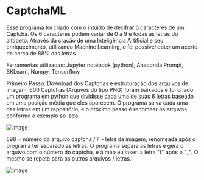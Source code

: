 # CaptchaML

Esse programa foi criado com o intuido de decifrar 6 caracteres de um Captcha. Os 6 caracteres podem variar de 0 a 9 e todas as letras do alfabeto.
Através da cração de uma Inteligência Artificial e seu enriquecimento, utilizando Machine Learning, o foi possivel obter um acerto de cerca de 88% das letras.

Ferramentas utilizadas: Jupyter notebook (python), Anaconda Prompt, SKLearn, Numpy, Tensorflow.

Primeiro Passo: Download dos Captchas e estruturação dos arquivos de imagem.
  600 Captchas (Arquvos do tipo PNG) foram baixados e foi criado um programa em python que dividisse cada uma de suas 6 letras baseado em uma posição média que eles aparecem. O programa salva cada uma das letras em um repositório, e o próximo passo é renomear os arquvos conforme o exemplo ao lado.
  
![image](https://user-images.githubusercontent.com/55901438/110069193-1224e780-7d56-11eb-91b8-327c3ef3c006.png)

598 = número do arquivo captcha / F - letra da imagem, renomeada após o programa ter separado as letras. O programa separa as letras e gera o arquivo com o número do captcha, e à mão eu inseri a letra "f" após o "_". O mesmo se repete para os outros arquivos / letras.  

![image](https://user-images.githubusercontent.com/55901438/110070675-3df59c80-7d59-11eb-9bc4-30a3f0e08932.png)


